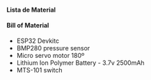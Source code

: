 #### Lista de Material
#### Bill of Material

- ESP32 Devkitc
- BMP280 pressure sensor
- Micro servo motor 180º
- Lithium Ion Polymer Battery - 3.7v 2500mAh
- MTS-101 switch
